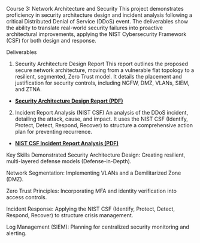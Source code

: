 Course 3: Network Architecture and Security
This project demonstrates proficiency in security architecture design and incident analysis following a critical Distributed Denial of Service (DDoS) event. The deliverables show the ability to translate real-world security failures into proactive architectural improvements, applying the NIST Cybersecurity Framework (CSF) for both design and response.

Deliverables
1. Security Architecture Design Report
This report outlines the proposed secure network architecture, moving from a vulnerable flat topology to a resilient, segmented, Zero Trust model. It details the placement and justification for security controls, including NGFW, DMZ, VLANs, SIEM, and ZTNA.

* [**Security Architecture Design Report (PDF)**](Security_Architecture_Report.pdf)

2. Incident Report Analysis (NIST CSF)
An analysis of the DDoS incident, detailing the attack, cause, and impact. It uses the NIST CSF (Identify, Protect, Detect, Respond, Recover) to structure a comprehensive action plan for preventing recurrence.

* [**NIST CSF Incident Report Analysis (PDF)**](Incident_Report_Analysis.pdf)

Key Skills Demonstrated
Security Architecture Design: Creating resilient, multi-layered defense models (Defense-in-Depth).

Network Segmentation: Implementing VLANs and a Demilitarized Zone (DMZ).

Zero Trust Principles: Incorporating MFA and identity verification into access controls.

Incident Response: Applying the NIST CSF (Identify, Protect, Detect, Respond, Recover) to structure crisis management.

Log Management (SIEM): Planning for centralized security monitoring and alerting.
